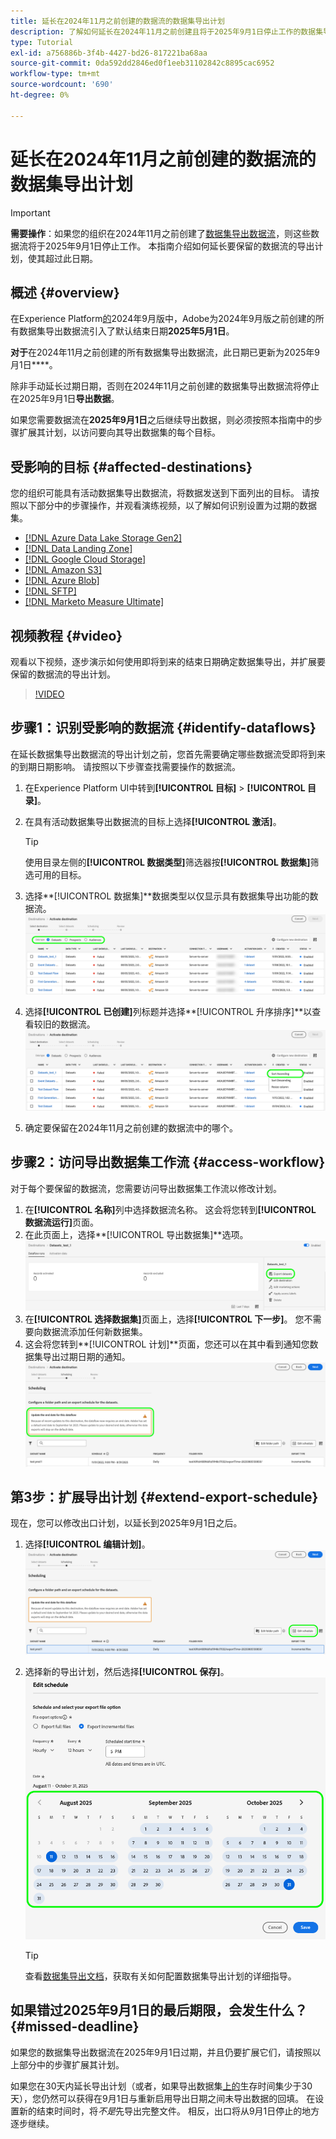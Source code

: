 ```yaml
---
title: 延长在2024年11月之前创建的数据流的数据集导出计划
description: 了解如何延长在2024年11月之前创建且将于2025年9月1日停止工作的数据集导出数据流的导出计划。
type: Tutorial
exl-id: a756886b-3f4b-4427-bd26-817221ba68aa
source-git-commit: 0da592dd2846ed0f1eeb31102842c8895cac6952
workflow-type: tm+mt
source-wordcount: '690'
ht-degree: 0%

---
```


# 延长在2024年11月之前创建的数据流的数据集导出计划

>[!IMPORTANT]
>
>**需要操作**：如果您的组织在2024年11月之前创建了[数据集导出数据流](export-datasets.md)，则这些数据流将于2025年9月1日停止工作。 本指南介绍如何延长要保留的数据流的导出计划，使其超过此日期。

## 概述 {#overview}

在Experience Platform[的](/help/release-notes/2024/september-2024.md#destinations)2024年9月版中，Adobe为2024年9月版之前创建的所有数据集导出数据流引入了默认结束日期&#x200B;**2025年5月1日**。

**对于**&#x200B;在2024年11月之前创建的所有数据集导出数据流，此日期已更新为2025年9月1日&#x200B;****。

除非手动延长过期日期，否则在2024年11月之前创建的数据集导出数据流将停止在2025年9月1日&#x200B;**导出数据**。

如果您需要数据流在&#x200B;**2025年9月1日**&#x200B;之后继续导出数据，则必须按照本指南中的步骤扩展其计划，以访问要向其导出数据集的每个目标。

## 受影响的目标 {#affected-destinations}

您的组织可能具有活动数据集导出数据流，将数据发送到下面列出的目标。 请按照以下部分中的步骤操作，并观看演练视频，以了解如何识别设置为过期的数据集。

* [[!DNL Azure Data Lake Storage Gen2]](../catalog/cloud-storage/adls-gen2.md)
* [[!DNL Data Landing Zone]](../catalog/cloud-storage/data-landing-zone.md)
* [[!DNL Google Cloud Storage]](../catalog/cloud-storage/google-cloud-storage.md)
* [[!DNL Amazon S3]](../catalog/cloud-storage/amazon-s3.md#changelog)
* [[!DNL Azure Blob]](../catalog/cloud-storage/azure-blob.md#changelog)
* [[!DNL SFTP]](../catalog/cloud-storage/sftp.md#changelog)
* [[!DNL Marketo Measure Ultimate]](../catalog/adobe/marketo-measure-ultimate.md)

## 视频教程 {#video}

观看以下视频，逐步演示如何使用即将到来的结束日期确定数据集导出，并扩展要保留的数据流的导出计划。

>[!VIDEO](https://video.tv.adobe.com/v/3470518/)

## 步骤1：识别受影响的数据流 {#identify-dataflows}

在延长数据集导出数据流的导出计划之前，您首先需要确定哪些数据流受即将到来的到期日期影响。 请按照以下步骤查找需要操作的数据流。

1. 在Experience Platform UI中转到&#x200B;**[!UICONTROL 目标]** > **[!UICONTROL 目录]**。
2. 在具有活动数据集导出数据流的目标上选择&#x200B;**[!UICONTROL 激活]**。

   >[!TIP]
   >
   >使用目录左侧的&#x200B;**[!UICONTROL 数据类型]**&#x200B;筛选器按&#x200B;**[!UICONTROL 数据集]**&#x200B;筛选可用的目标。

3. 选择&#x200B;**[!UICONTROL 数据集]**数据类型以仅显示具有数据集导出功能的数据流。
   ![显示如何按数据类型筛选数据流的屏幕截图。](/help/destinations/assets/ui/export-datasets/dataset-type.png)
4. 选择&#x200B;**[!UICONTROL 已创建]**&#x200B;列标题并选择&#x200B;**[!UICONTROL 升序排序]**以查看较旧的数据流。
   ![显示如何对数据流进行升序排序的屏幕截图。](/help/destinations/assets/ui/export-datasets/sort-ascending.png)
5. 确定要保留在2024年11月之前创建的数据流中的哪个。

## 步骤2：访问导出数据集工作流 {#access-workflow}

对于每个要保留的数据流，您需要访问导出数据集工作流以修改计划。

1. 在&#x200B;**[!UICONTROL 名称]**&#x200B;列中选择数据流名称。 这会将您转到&#x200B;**[!UICONTROL 数据流运行]**&#x200B;页面。
2. 在此页面上，选择&#x200B;**[!UICONTROL 导出数据集]**选项。
   ![在数据流运行页面中显示导出数据集选项的屏幕截图。](/help/destinations/assets/ui/export-datasets/export-datasets-option.png)
3. 在&#x200B;**[!UICONTROL 选择数据集]**&#x200B;页面上，选择&#x200B;**[!UICONTROL 下一步]**。 您不需要向数据流添加任何新数据集。
4. 这会将您转到&#x200B;**[!UICONTROL 计划]**页面，您还可以在其中看到通知您数据集导出过期日期的通知。
   ![带有过期通知的数据集导出数据流](/help/destinations/assets/ui/export-datasets/dataset-export-notification.png)

## 第3步：扩展导出计划 {#extend-export-schedule}

现在，您可以修改出口计划，以延长到2025年9月1日之后。

1. 选择&#x200B;**[!UICONTROL 编辑计划]**。
   ![显示“编辑计划”按钮的“计划”步骤屏幕截图。](/help/destinations/assets/ui/export-datasets/edit-schedule.png)
2. 选择新的导出计划，然后选择&#x200B;**[!UICONTROL 保存]**。
   ![显示计划选项的计划步骤屏幕截图。](/help/destinations/assets/ui/export-datasets/edit-schedule-calendar.png)

   >[!TIP]
   >
   >查看[数据集导出文档](export-datasets.md#scheduling)，获取有关如何配置数据集导出计划的详细指导。

## 如果错过2025年9月1日的最后期限，会发生什么？ {#missed-deadline}

如果您的数据集导出数据流在2025年9月1日过期，并且仍要扩展它们，请按照以上部分中的步骤扩展其计划。

如果您在30天内延长导出计划（或者，如果导出数据集[上的](/help/catalog/datasets/experience-event-dataset-retention-ttl-guide.md)生存时间集少于30天），您仍然可以获得在9月1日与重新启用导出日期之间未导出数据的回填。 在设置新的结束时间时，将&#x200B;*不是*&#x200B;先导出完整文件。 相反，出口将从9月1日停止的地方逐步继续。